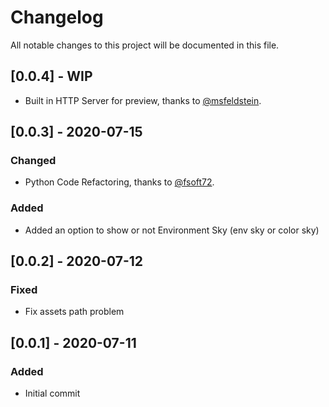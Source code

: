 # Changelog

All notable changes to this project will be documented in this file.

## [0.0.4] - WIP

- Built in HTTP Server for preview, thanks to [@msfeldstein](https://github.com/msfeldstein).

## [0.0.3] - 2020-07-15

### Changed
- Python Code Refactoring, thanks to [@fsoft72](https://github.com/fsoft72).

### Added
- Added an option to show or not Environment Sky (env sky or color sky)

## [0.0.2] - 2020-07-12

### Fixed
- Fix assets path problem

## [0.0.1] - 2020-07-11

### Added
- Initial commit


